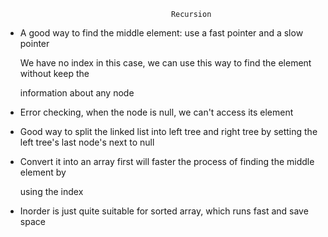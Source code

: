                                          Recursion

- A good way to find the middle element: use a fast pointer and a slow pointer

  We have no index in this case, we can use this way to find the element without keep the 

  information about any node

- Error checking, when the node is null, we can't access its element

- Good way to split the linked list into left tree and right tree by setting the left tree's last node's next to null

- Convert it into an array first will faster the process of finding the middle element by 

  using the index
  
- Inorder is just quite suitable for sorted array, which runs fast and save space